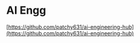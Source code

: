 # AI Engg

[https://github.com/patchy631/ai-engineering-hub](https://github.com/patchy631/ai-engineering-hub)
